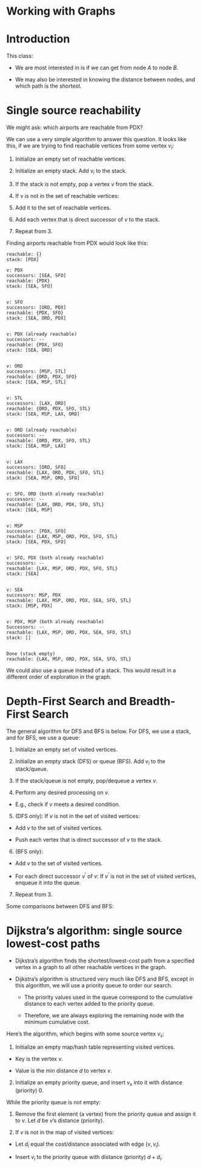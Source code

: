 # Working with Graphs

# Introduction

This class: 

- We are most interested in is if we can get from node $A$ to node $B$.

- We may also be interested in knowing the distance between nodes, and which path is the shortest. 

# Single source reachability

We might ask: which airports are reachable from PDX?

We can use a very simple algorithm to answer this question. It looks like this, if we are trying to find reachable vertices from some vertex $v_i$: 

1. Initialize an empty set of reachable vertices.

2. Initialize an empty stack. Add $v_i$ to the stack.

3. If the stack is not empty, pop a vertex $v$ from the stack.

4. If v is not in the set of reachable vertices:

  1. Add it to the set of reachable vertices.

  2. Add each vertex that is direct successor of $v$ to the stack.

5. Repeat from 3.

Finding airports reachable from PDX would look like this:

```{}
reachable: {}
stack: [PDX]

v: PDX
successors: [SEA, SFO]
reachable: {PDX}
stack: [SEA, SFO]


v: SFO
successors: [ORD, PDX]
reachable: {PDX, SFO}
stack: [SEA, ORD, PDX]


v: PDX (already reachable)
successors: --
reachable: {PDX, SFO}
stack: [SEA, ORD]


v: ORD
successors: [MSP, STL]
reachable: {ORD, PDX, SFO}
stack: [SEA, MSP, STL]


v: STL
successors: [LAX, ORD]
reachable: {ORD, PDX, SFO, STL}
stack: [SEA, MSP, LAX, ORD]


v: ORD (already reachable)
successors: --
reachable: {ORD, PDX, SFO, STL}
stack: [SEA, MSP, LAX]


v: LAX
successors: [ORD, SFO]
reachable: {LAX, ORD, PDX, SFO, STL}
stack: [SEA, MSP, ORD, SFO]


v: SFO, ORD (both already reachable)
successors: --
reachable: {LAX, ORD, PDX, SFO, STL}
stack: [SEA, MSP]


v: MSP
successors: [PDX, SFO]
reachable: {LAX, MSP, ORD, PDX, SFO, STL}
stack: [SEA, PDX, SFO]


v: SFO, PDX (both already reachable)
successors: --
reachable: {LAX, MSP, ORD, PDX, SFO, STL}
stack: [SEA]


v: SEA
successors: MSP, PDX
reachable: {LAX, MSP, ORD, PDX, SEA, SFO, STL}
stack: [MSP, PDX]


v: PDX, MSP (both already reachable)
Successors: --
reachable: {LAX, MSP, ORD, PDX, SEA, SFO, STL}
stack: []


Done (stack empty)
reachable: {LAX, MSP, ORD, PDX, SEA, SFO, STL}
```

We could also use a queue instead of a stack. This would result in a different order of exploration in the graph. 


# Depth-First Search and Breadth-First Search


The general algorithm for DFS and BFS is below. For DFS, we use a stack, and for BFS, we use a queue: 

1. Initialize an empty set of visited vertices.

2. Initialize an empty stack (DFS) or queue (BFS). Add $v_i$ to the stack/queue.

3. If the stack/queue is not empty, pop/dequeue a vertex $v$.

4. Perform any desired processing on $v$.

  - E.g., check if $v$ meets a desired condition.
  
5. (DFS only): If $v$ is not in the set of visited vertices:

  - Add $v$ to the set of visited vertices.

  - Push each vertex that is direct successor of $v$ to the stack.

6. (BFS only):

  - Add $v$ to the set of visited vertices.

  - For each direct successor $v^{'}$ of $v$: If $v^{'}$ is not in the set of visited vertices, enqueue it into the queue. 

7. Repeat from 3.


Some comparisons between DFS and BFS:



# Dijkstra’s algorithm: single source lowest-cost paths

- Dijkstra’s algorithm finds the shortest/lowest-cost path from a specified vertex in a graph to all other reachable vertices in the graph.

- Dijkstra’s algorithm is structured very much like DFS and BFS, except in this algorithm, we will use a priority queue to order our search.

  - The priority values used in the queue correspond to the cumulative distance to each vertex added to the priority queue. 

  - Therefore, we are always exploring the remaining node with the minimum cumulative cost.

Here’s the algorithm, which begins with some source vertex $v_s$:

1. Initialize an empty map/hash table representing visited vertices.

  - Key is the vertex $v$.

  - Value is the min distance $d$ to vertex $v$.

2. Initialize an empty priority queue, and insert $v_s$ into it with distance (priority) $0$.

While the priority queue is not empty:

1. Remove the first element (a vertex) from the priority queue and assign it to $v$. Let $d$ be $v$’s distance (priority). 

2. If $v$ is not in the map of visited vertices:

  - Let $d_i$ equal the cost/distance associated with edge $(v, v_i)$.

  - Insert $v_i$ to the priority queue with distance (priority) $d + d_i$.



